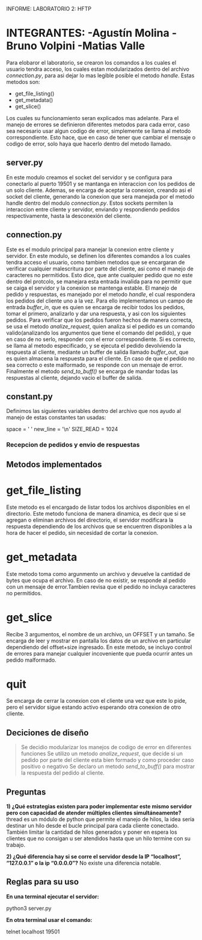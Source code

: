 INFORME: 
LABORATORIO 2: HFTP


INTEGRANTES:
    -Agustín Molina
    -Bruno Volpini
    -Matias Valle
=============================

Para elobaror el laboratorio, se crearon los comandos a los cuales el usuario tendra acceso, los cuales estan modularizados dentro del archivo *connection.py*, para asi dejar lo mas legible posible el metodo *handle*.
Estas metodos son:
- get_file_listing()
- get_metadata()
- get_slice()

Los cuales su funcionamiento seran explicados mas adelante.
Para el manejo de errores se definieron diferentes metodos para cada error, caso sea necesario usar algun codigo de error, simplemente se llama al metodo correspondiente. Esto hace, que en caso de tener que cambiar el mensaje o codigo de error, solo haya que hacerlo dentro del metodo llamado.


server.py
---------------------------------
En este modulo creamos el socket del servidor y se configura para conectarlo al puerto 19501 y se mantanga en interaccion con los pedidos de un solo cliente.
Ademas, se encarga de aceptar la conexion, creando asi el socket del cliente, generando la conexion que sera manejada por el metodo handle dentro del modulo *connection.py*.
Estos sockets permiten la interaccion entre cliente y servidor, enviando y respondiendo pedidos respectivamente, hasta la desconexión del cliente.


connection.py
---------------------------------
Este es el modulo principal para manejar la conexion entre cliente y servidor. En este modulo, se definen los diferentes comandos a los cuales tendra acceso el usuario, como tambien metodos que se encargaran de verificar cualquier malescritura por parte del cliente, asi como el manejo de caracteres no permitidos. Esto dice, que ante cualquier pedido que no este dentro del protcolo, se manejara esta entrada invalida para no permitir que se caiga el servidor y la conexion se mantenga estable.
El manejo de pedido y respuestas, es manejado por el metodo *handle*, el cual respondera los pedidos del cliente uno a la vez. Para ello implementamos un campo de entrada *buffer_in*, que es quien se encarga de recibir todos los pedidos, tomar el primero, analizarlo y dar una respuesta, y asi con los siguientes pedidos.
Para verificar que los pedidos fueron hechos de manera correcta, se usa el metodo *analize_request*, quien analiza si el pedido es un comando valido(analizando los argumentos que tiene el comando del pedido), y que en caso de no serlo, responder con el error correspondiente.
Si es correcto, se llama al metodo especificado, y se ejecuta el pedido devolviendo la respuesta al cliente, mediante un buffer de salida llamado *buffer_out*, que es quien almacena la respuesta para el cliente. En caso de que el pedido no sea correcto o este malformado, se responde con un mensaje de error.
Finalmente el metodo *send_to_buff()* se encarga de mandar todas las respuestas al cliente, dejando vacio el buffer de salida.


constant.py
--------------------------------
Definimos las siguientes variables dentro del archivo que nos ayudo
al manejo de estas constantes tan usadas:

space = ' '
new_line = '\n'
SIZE_READ = 1024


### Recepcion de pedidos y envio de respuestas

## Metodos implementados


# get_file_listing
Este metodo es el encargado de listar todos los archivos disponibles en el directorio. Este metodo funciona de manera dinamica, es decir que si se agregan o eliminan archivos del directorio, el servidor modificara la respuesta dependiendo de los archivos que se encuentren disponibles a la hora de hacer el pedido, sin necesidad de cortar la conexion.

# get_metadata
Este metodo toma como argunmento un archivo y devuelve la cantidad de bytes que ocupa el archivo. 
En caso de no existir, se responde al pedido con un mensaje de error.Tambien revisa que el pedido no incluya caracteres no permitidos.


# get_slice
Recibe 3 argumentos, el nombre de un archivo, un OFFSET y un tamaño. Se encarga de leer y mostrar en pantalla los datos de un archivo en particular dependiendo del offset+size ingresado.
En este metodo, se incluyo control de errores para manejar cualquier incoveniente que pueda ocurrir antes un pedido malformado.


# quit
Se encarga de cerrar la conexion con el cliente una vez que este lo pide, pero el servidor sigue estando activo esperando otra conexion de otro cliente.




Deciciones de diseño
-------------------------------
>Se decidio modularizar los manejos de codigo de error en diferentes funciones
>Se utilizo un metodo *analize_request*, que decide si un pedido por parte del cliente esta bien formado y como proceder caso positivo o negativo
>Se declaro un metodo *send_to_buff()* para mostrar la respuesta del pedido al cliente.
> 


## Preguntas

**1) ¿Qué estrategias existen para poder implementar este mismo servidor pero con capacidad de atender múltiples clientes simultáneamente?**
thread es un módulo de python que permite el manejo de hilos, la idea sería destinar un hilo desde el bucle principal para cada cliente conectado. También limitar la cantidad de hilos generados y poner en espera los clientes que no consigan u ser atendidos hasta que un hilo termine con su trabajo.

**2)  ¿Qué diferencia hay si se corre el servidor desde la IP “localhost”, “127.0.0.1” o la ip “0.0.0.0”?**
No existe una diferencia notable.


## Reglas para su uso

**En una terminal ejecutar el servidor:**

python3 server.py

**En otra terminal usar el comando:**

telnet localhost 19501
